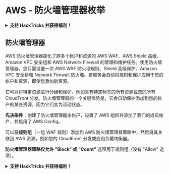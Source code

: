 # AWS - 防火墙管理器枚举

<details>

<summary><strong>支持 HackTricks 并获得福利！</strong></summary>

* 如果您想在 HackTricks 中看到您的公司广告，或者如果您想访问 PEASS 的最新版本或下载 PDF 版的 HackTricks，请查看[**订阅计划**](https://github.com/sponsors/carlospolop)！
* 获取[**官方 PEASS 和 HackTricks 商品**](https://peass.creator-spring.com)
* 发现[**PEASS 家族**](https://opensea.io/collection/the-peass-family)，我们的独家[**NFT**](https://opensea.io/collection/the-peass-family)收藏品
* **加入** 💬 [**Discord 群组**](https://discord.gg/hRep4RUj7f) 或 [**Telegram 群组**](https://t.me/peass) 或 **关注**我的 **Twitter** 🐦 [**@carlospolopm**](https://twitter.com/carlospolopm)**。**
* **通过向** [**HackTricks**](https://github.com/carlospolop/hacktricks) **和** [**HackTricks Cloud**](https://github.com/carlospolop/hacktricks-cloud) **github 仓库提交 PR 来分享您的黑客技巧。**

</details>

## 防火墙管理器

AWS 防火墙管理器简化了跨多个帐户和资源的 AWS WAF、AWS Shield 高级、Amazon VPC 安全组和 AWS Network Firewall 的管理和维护任务。使用防火墙管理器，您只需设置一次 AWS WAF 防火墙规则、Shield 高级保护、Amazon VPC 安全组和 Network Firewall 防火墙。该服务会自动将规则和保护应用于您的帐户和资源，即使您添加新资源。

它可以将特定资源进行分组和保护，例如具有特定标签的所有资源或您的所有 CloudFront 分发。防火墙管理器的一个关键优势是，它会自动保护添加到您的帐户的某些资源，因为它们变为活动状态。

**先决条件**：创建了防火墙管理器主帐户，设置了 AWS 组织并添加了我们的成员帐户，并启用了 AWS Config。

可以将**规则组**（一组 WAF 规则）添加到 AWS 防火墙管理器策略中，然后将其关联到 AWS 资源，例如您的 CloudFront 分发或应用负载均衡器。

**防火墙管理器策略仅允许 "Block" 或 "Count"** 选项用于规则组（没有 "Allow" 选项）。

<details>

<summary><strong>支持 HackTricks 并获得福利！</strong></summary>

* 如果您想在 HackTricks 中看到您的公司广告，或者如果您想访问 PEASS 的最新版本或下载 PDF 版的 HackTricks，请查看[**订阅计划**](https://github.com/sponsors/carlospolop)！
* 获取[**官方 PEASS 和 HackTricks 商品**](https://peass.creator-spring.com)
* 发现[**PEASS 家族**](https://opensea.io/collection/the-peass-family)，我们的独家[**NFT**](https://opensea.io/collection/the-peass-family)收藏品
* **加入** 💬 [**Discord 群组**](https://discord.gg/hRep4RUj7f) 或 [**Telegram 群组**](https://t.me/peass) 或 **关注**我的 **Twitter** 🐦 [**@carlospolopm**](https://twitter.com/carlospolopm)**。**
* **通过向** [**HackTricks**](https://github.com/carlospolop/hacktricks) **和** [**HackTricks Cloud**](https://github.com/carlospolop/hacktricks-cloud) **github 仓库提交 PR 来分享您的黑客技巧。**

</details>

